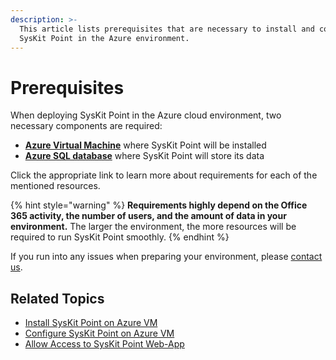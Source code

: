 ```yaml
---
description: >-
  This article lists prerequisites that are necessary to install and configure
  SysKit Point in the Azure environment.
---
```


# Prerequisites

When deploying SysKit Point in the Azure cloud environment, two necessary components are required:

* [**Azure Virtual Machine**](create-azure-vm.md) where SysKit Point will be installed
* [**Azure SQL database**](create-azure-sql-database.md) where SysKit Point will store its data 

Click the appropriate link to learn more about requirements for each of the mentioned resources.

{% hint style="warning" %}
**Requirements highly depend on the Office 365 activity, the number of users, and the amount of data in your environment.** The larger the environment, the more resources will be required to run SysKit Point smoothly.
{% endhint %}

If you run into any issues when preparing your environment, please [contact us](https://www.syskit.com/contact-us/).

## Related Topics

* [Install SysKit Point on Azure VM](../install-syskit-point-on-azure-vm.md) 
* [Configure SysKit Point on Azure VM](../configure-syskit-point-on-azure-vm.md)
* [Allow Access to SysKit Point Web-App](../allow-access-to-syskit-point-web-app.md)


